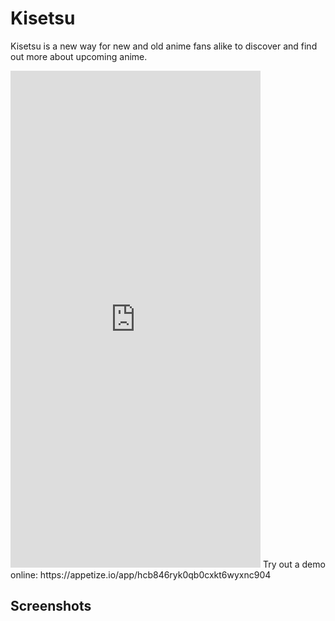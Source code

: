 Kisetsu
=======

Kisetsu is a new way for new and old anime fans alike to discover and find out more about upcoming anime. 

<Feature Graphic>

<iframe src="https://appetize.io/embed/hcb846ryk0qb0cxkt6wyxnc904?device=nexus5&scale=100&autoplay=false&orientation=portrait&deviceColor=black" width="400px" height="795px" frameborder="0" scrolling="no"></iframe>
Try out a demo online: https://appetize.io/app/hcb846ryk0qb0cxkt6wyxnc904

Screenshots
-----------
<Screenshot1>
<Screenshot2>
<Screenshot3>
<Screenshot4>
